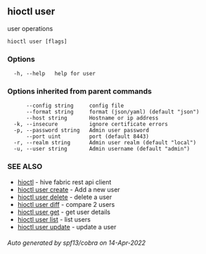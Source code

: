 ## hioctl user

user operations

```
hioctl user [flags]
```

### Options

```
  -h, --help   help for user
```

### Options inherited from parent commands

```
      --config string     config file
      --format string     format (json/yaml) (default "json")
      --host string       Hostname or ip address
  -k, --insecure          ignore certificate errors
  -p, --password string   Admin user password
      --port uint         port (default 8443)
  -r, --realm string      Admin user realm (default "local")
  -u, --user string       Admin username (default "admin")
```

### SEE ALSO

* [hioctl](hioctl.md)	 - hive fabric rest api client
* [hioctl user create](hioctl_user_create.md)	 - Add a new user
* [hioctl user delete](hioctl_user_delete.md)	 - delete a user
* [hioctl user diff](hioctl_user_diff.md)	 - compare 2 users
* [hioctl user get](hioctl_user_get.md)	 - get user details
* [hioctl user list](hioctl_user_list.md)	 - list users
* [hioctl user update](hioctl_user_update.md)	 - update a user

###### Auto generated by spf13/cobra on 14-Apr-2022
